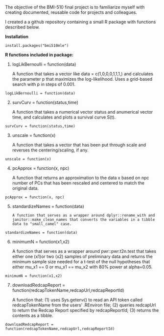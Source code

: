 The objective of the BMI-510 final project is to familiarize myself with creating documented, reusable code for projects and colleagues. 

I created a a github repository containing a small R package with functions described below.

**Installation**
```{r}
install.packages("bmi510mle")
```

**R functions included in package:**

  1. logLikBernoulli = function(data)

     A function that takes a vector like data = c(1,0,0,0,1,1,1,) and calculates the parameter p that maximizes the log-likelihood. Uses a grid-based search with p in steps of 0.001.
```{r}
logLikBernoulli = function(data)
```

  2. survCurv = function(status,time)

      A function that takes a numerical vector status and anumerical vector time, and calculates and plots a survival curve S(t).
```{r}
survCurv = function(status,time)
```

  3. unscale = function(x)

       A function that takes a vector that has been put through scale and reverses the centering/scaling, if any.
```{r}
unscale = function(x)
```

  4. pcApprox = function(x, npc)

       A function that returns an approximation to the data x based on npc number of PCs that has been rescaled and centered to match the original data.
```{r}
pcApprox = function(x, npc)
```

  5. standardizeNames = function(data)

         A function that serves as a wrapper around dplyr::rename_with and janitor::make_clean_names that converts the variables in a tibble data to "small_camel" case. 
```{r}
standardizeNames = function(data)
```

  6. minimumN = function(x1,x2)

      A function that serves as a wrapper around pwr::pwr.t2n.test that takes either one (x1)or two (x2) samples of preliminary data and returns the minimum sample size needed for a t-test of the null hypotheses that either mu_x1 == 0 or mu_x1 == mu_x2 with 80% power at alpha=0.05.
```{r}
minimumN = function(x1,x2)
```

  7. downloadRedcapReport = function(redcapTokenName,redcapUrl,redcapReportId)

      A function that: (1) uses Sys.getenv() to read an API token called redcapTokenName from the users’ .REnviron file; (2) queries redcapUrl to return the Redcap Report specified by redcapReportId; (3) returns the contents as a tibble.
```{r}
downloadRedcapReport = function(redcapTokenName,redcapUrl,redcapReportId)
```
